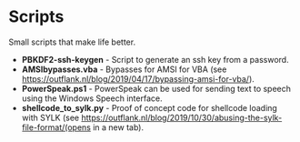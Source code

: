 # Scripts
Small scripts that make life better.

* __PBKDF2-ssh-keygen__ - Script to generate an ssh key from a password.
* __AMSIbypasses.vba__ - Bypasses for AMSI for VBA (see https://outflank.nl/blog/2019/04/17/bypassing-amsi-for-vba/).
* __PowerSpeak.ps1__ - PowerSpeak can be used for sending text to speech using the Windows Speech interface.
* __shellcode_to_sylk.py__ - Proof of concept code for shellcode loading with SYLK (see https://outflank.nl/blog/2019/10/30/abusing-the-sylk-file-format/(opens in a new tab).
